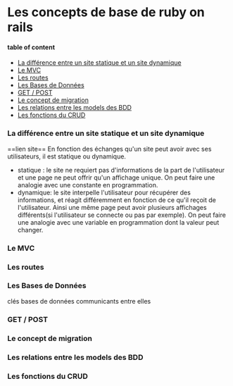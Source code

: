 
# Les concepts de base  de ruby on rails

#### table of content

* [La différence entre un site statique et un site dynamique](#d_stat_dy)
* [Le MVC](#mvc)
* [Les routes](#routes)
* [Les Bases de Données](#bdd)
* [GET / POST](#getPost)
* [Le concept de migration](#migration)
* [Les relations entre les models des BDD](#relations_bdd)
* [Les fonctions du CRUD](#crud)



### <a name="d_stat_dy">La différence entre un site statique et un site dynamique</a>
==lien site==
En fonction des échanges qu'un site peut avoir avec ses utilisateurs, il est statique ou dynamique.
* statique : le site ne requiert pas d'informations de la part de l'utilisateur et une page ne peut offrir qu'un affichage unique. On peut faire une analogie avec une constante en programmation.
* dynamique: le site interpelle l'utilisateur pour récupérer des informations, et réagit différemment en fonction de ce qu'il reçoit de l'utilisateur. Ainsi une même page peut avoir plusieurs affichages différents(si l'utilisateur se connecte ou pas par exemple). On peut faire une analogie avec une variable en programmation dont la valeur peut changer.

### <a name="mvc">Le MVC</a>

### <a name="routes">Les routes</a>

### <a name="bdd">Les Bases de Données</a>
clés
bases de données communicants entre elles

### <a name="getPost">GET / POST</a>

### <a name="migration">Le concept de migration</a>

### <a name="relations_bdd">Les relations entre les models des BDD</a>

### <a name="crud">Les fonctions du CRUD</a>
